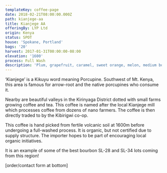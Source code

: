 ```yaml
---
templateKey: coffee-page
date: 2018-02-21T08:00:00.000Z
path: kianjege-aa
title: Kianjege AA
offeringBy: LYP Ltd
origin: Kenya
status: SPOT
house: 'Spokane, Portland'
bags: '20'
harvest: 2017-01-31T00:00:00-08:00
elevation: '1600'
process: Full Wash
description: 'Plum, grapefruit, caramel, sweet orange, melon, medium body.'
---
```


‘Kianjege’ is a Kikuyu word meaning Porcupine. Southwest of Mt. Kenya, this area is famous for arrow-root and the native porcupines who consume it.

Nearby are beautiful valleys in the Kirinyaga District dotted with small farms growing coffee and tea. This coffee is named after the local Kianjege mill which processes coffee from dozens of nano farmers. The coffee is then directly traded to by the Kibirigwi co-op.

This coffee is hand picked from fertile volcanic soil at 1600m before undergoing a full-washed process. It is organic, but not certified due to supply structure. The importer hopes to be part of encouraging local organic initiatives.

It is an example of some of the best bourbon SL-28 and SL-34 lots coming from this region!

\[order/contact form at bottom]
